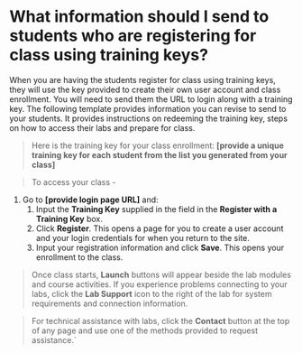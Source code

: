 # What information should I send to students who are registering for class using training keys?

When you are having the students register for class using training keys, they will use the key provided to create their own user account and class enrollment. You will need to send them the URL to login along with a training key. The following template provides information you can revise to send to your students. It provides instructions on redeeming the training key, steps on how to access their labs and prepare for class.

> Here is the training key for your class enrollment: **[provide a unique training key for each student from the list you generated from your class]**

> To access your class - 
  1. Go to **[provide login page URL]** and:
      1. Input the **Training Key** supplied in the field in the **Register with a Training Key** box.
      1. Click **Register**. This opens a page for you to create a user account and your login credentials for when you return to the site.
      1. Input your registration information and click **Save**. This opens your enrollment to the class. 

> Once class starts, **Launch** buttons will appear beside the lab modules and course activities. If you experience problems connecting to your labs, click the **Lab Support** icon to the right of the lab for system requirements and connection information. 

> For technical assistance with labs, click the **Contact** button at the top of any page and use one of the methods provided to request assistance.`
